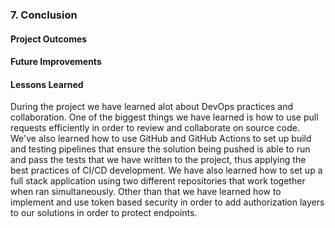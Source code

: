 ### 7. Conclusion

#### Project Outcomes

#### Future Improvements

#### Lessons Learned
During the project we have learned alot about DevOps practices and collaboration. One of the biggest things we have learned is how to use pull requests  efficiently in order to review and collaborate on source code. We've also learned how to use GitHub and GitHub Actions to set up build and testing pipelines that ensure the solution being pushed is able to run and pass the tests that we have written to the project, thus applying the best practices of CI/CD development. We have also learned how to set up a full stack application using two different repositories that work together when ran simultaneously. Other than that we have learned how to implement and use token based security in order to add authorization layers to our solutions in order to protect endpoints.


